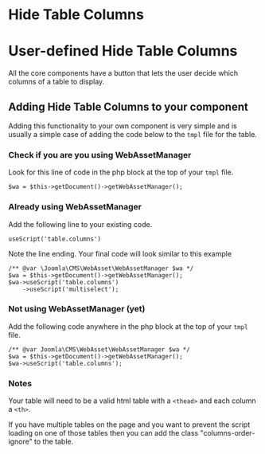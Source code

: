 Hide Table Columns
=======================



# User-defined Hide Table Columns
All the core components have a button that lets the user decide which columns of a table to display.

## Adding Hide Table Columns to your component
Adding this functionality to your own component is very simple and is usually a simple case of adding the code below to the `tmpl` file for the table.

### Check if you are you using WebAssetManager
Look for this line of code in the php block at the top of your `tmpl` file.
```
$wa = $this->getDocument()->getWebAssetManager();
```

### Already using WebAssetManager
Add the following line to your existing code.

```
useScript('table.columns')
```

Note the line ending. Your final code will look similar to this example

```
/** @var \Joomla\CMS\WebAsset\WebAssetManager $wa */
$wa = $this->getDocument()->getWebAssetManager();
$wa->useScript('table.columns')
    ->useScript('multiselect');
```

### Not using WebAssetManager (yet)
Add the following code anywhere in the php block at the top of your `tmpl` file.

```
/** @var Joomla\CMS\WebAsset\WebAssetManager $wa */
$wa = $this->getDocument()->getWebAssetManager();
$wa->useScript('table.columns');
```

### Notes
Your table will need to be a valid html table with a `<thead>` and each column a `<th>`.

If you have multiple tables on the page and you want to prevent the script loading on one of those tables then you can add the class "columns-order-ignore" to the table.

